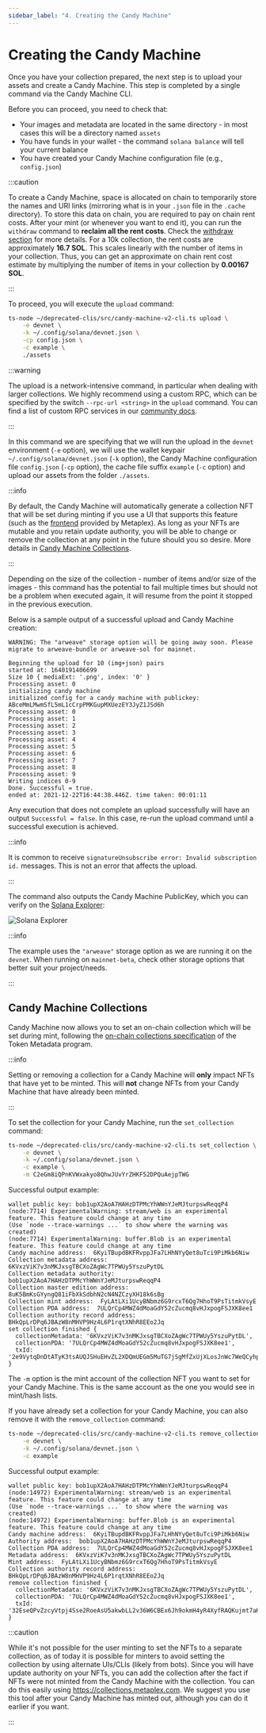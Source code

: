 ```yaml
---
sidebar_label: "4. Creating the Candy Machine"
---
```


# Creating the Candy Machine

Once you have your collection prepared, the next step is to upload your assets and create a Candy Machine. This step is completed by a single command via the Candy Machine CLI.

Before you can proceed, you need to check that:

- Your images and metadata are located in the same directory - in most cases this will be a directory named `assets`
- You have funds in your wallet - the command `solana balance` will tell your current balance
- You have created your Candy Machine configuration file (e.g., `config.json`)

:::caution

To create a Candy Machine, space is allocated on chain to temporarily store the names and URI links (mirroring what is in your `.json` file in the `.cache` directory). To store this data on chain, you are required to pay on chain rent costs. After your mint (or whenever you want to end it), you can run the `withdraw` command to **reclaim all the rent costs**. Check the [withdraw section](./withdraw) for more details. For a 10k collection, the rent costs are approximately **16.7 SOL**. This scales linearly with the number of items in your collection. Thus, you can get an approximate on chain rent cost estimate by multiplying the number of items in your collection by **0.00167 SOL**.

:::

To proceed, you will execute the `upload` command:

```bash
ts-node ~/deprecated-clis/src/candy-machine-v2-cli.ts upload \
    -e devnet \
    -k ~/.config/solana/devnet.json \
    -cp config.json \
    -c example \
    ./assets
```

:::warning

The upload is a network-intensive command, in particular when dealing with larger collections. We highly recommend using a custom RPC, which can be specified by the switch `--rpc-url <string>` in the `upload` command. You can find a list of custom RPC services in our [community docs](/resources/rpc-providers).

:::

In this command we are specifying that we will run the upload in the `devnet` environment (`-e` option), we will use the wallet keypair `~/.config/solana/devnet.json` (`-k` option), the Candy Machine configuration file `config.json` (`-cp` option), the cache file suffix `example` (`-c` option) and upload our assets from the folder `./assets`.

:::info

By default, the Candy Machine will automatically generate a collection NFT that will be set during minting if you use a UI that supports this feature (such as the [frontend](/guides/candy-machine-ui) provided by Metaplex). As long as your NFTs are mutable and you retain update authority, you will be able to change or remove the collection at any point in the future should you so desire. More details in [Candy Machine Collections](#candy-machine-collections).

:::

Depending on the size of the collection - number of items and/or size of the images - this command has the potential to fail multiple times but should not be a problem when executed again, it will resume from the point it stopped in the previous execution.

Below is a sample output of a successful upload and Candy Machine creation:

```
WARNING: The "arweave" storage option will be going away soon. Please migrate to arweave-bundle or arweave-sol for mainnet.

Beginning the upload for 10 (img+json) pairs
started at: 1640191406699
Size 10 { mediaExt: '.png', index: '0' }
Processing asset: 0
initializing candy machine
initialized config for a candy machine with publickey: ABceMmLMwmSfL5mL1cCrpPMKGupMXUezEY3JyZ1JSd6h
Processing asset: 0
Processing asset: 1
Processing asset: 2
Processing asset: 3
Processing asset: 4
Processing asset: 5
Processing asset: 6
Processing asset: 7
Processing asset: 8
Processing asset: 9
Writing indices 0-9
Done. Successful = true.
ended at: 2021-12-22T16:44:38.446Z. time taken: 00:01:11
```

Any execution that does not complete an upload successfully will have an output `Successful = false`. In this case, re-run the upload command until a successful execution is achieved.

:::info

It is common to receive `signatureUnsubscribe error: Invalid subscription id.` messages. This is not an error that affects the upload.

:::

The command also outputs the Candy Machine PublicKey, which you can verify on the [Solana Explorer](https://explorer.solana.com):

![Solana Explorer](/assets/candy-machine/solana-explorer.png#radius#shadow)

:::info

The example uses the `"arweave"` storage option as we are running it on the `devnet`. When running on `mainnet-beta`, check other storage options that better suit your project/needs.

:::

## Candy Machine Collections

Candy Machine now allows you to set an on-chain collection which will be set during mint, following the [on-chain collections specification](/programs/token-metadata/certified-collections) of the Token Metadata program.

:::info

Setting or removing a collection for a Candy Machine will **only** impact NFTs that have yet to be minted. This will **not** change NFTs from your Candy Machine that have already been minted.

:::

To set the collection for your Candy Machine, run the `set_collection` command:

```bash
ts-node ~/deprecated-clis/src/candy-machine-v2-cli.ts set_collection \
    -e devnet \
    -k ~/.config/solana/devnet.json \
    -c example \
    -m C2eGm8iQPnKVWxakyo8QhwJUvYrZHKF52DPQuAejpTWG
```

Successful output example:

```
wallet public key: bob1upX2AoA7HAHzDTPMcYhWWnYJeMJturpswReqqP4
(node:7714) ExperimentalWarning: stream/web is an experimental feature. This feature could change at any time
(Use `node --trace-warnings ...` to show where the warning was created)
(node:7714) ExperimentalWarning: buffer.Blob is an experimental feature. This feature could change at any time
Candy machine address:  6KyiTBupdBKFRvppJFa7LHhNYyQet8uTci9PiMkb6Niw
Collection metadata address:  6KVxzViK7v3nMKJxsgTBCXoZAgWc7TPWUy5YszuPytDL
Collection metadata authority:  bob1upX2AoA7HAHzDTPMcYhWWnYJeMJturpswReqqP4
Collection master edition address:  8uK5BmKsGYyngQ81iFbXkSdbhN2cN4NZCzyXH18k6sBg
Collection mint address:  FyLAtLXi1UcyBNbmz6G9rcxT6Qg7HhoT9PsTitmkVsyE
Collection PDA address:  7ULQrCp4MWZ4dMoaGdY52cZucmq8vHJxpogFSJXK8ee1
Collection authority record address:  BHkQpLrDPq6JBAzW8nMHVP9Hz4L6P1rqtXNhR8EEo2Jq
set collection finished {
  collectionMetadata: '6KVxzViK7v3nMKJxsgTBCXoZAgWc7TPWUy5YszuPytDL',
  collectionPDA: '7ULQrCp4MWZ4dMoaGdY52cZucmq8vHJxpogFSJXK8ee1',
  txId: '2e9VytqDnDtATyK3tsAUQJSHuEHvZL2XDQmUEGm5MuTG7jSgMfZxUjXLosJnWc7WeQCyhpktZRJxpXFsN6rJDwPd'
}
```

The `-m` option is the mint account of the collection NFT you want to set for your Candy Machine. This is the same account as the one you would see in mint/hash lists.

If you have already set a collection for your Candy Machine, you can also remove it with the `remove_collection` command:

```bash
ts-node ~/deprecated-clis/src/candy-machine-v2-cli.ts remove_collection \
    -e devnet \
    -k ~/.config/solana/devnet.json \
    -c example
```

Successful output example:

```
wallet public key: bob1upX2AoA7HAHzDTPMcYhWWnYJeMJturpswReqqP4
(node:14972) ExperimentalWarning: stream/web is an experimental feature. This feature could change at any time
(Use `node --trace-warnings ...` to show where the warning was created)
(node:14972) ExperimentalWarning: buffer.Blob is an experimental feature. This feature could change at any time
Candy machine address:  6KyiTBupdBKFRvppJFa7LHhNYyQet8uTci9PiMkb6Niw
Authority address:  bob1upX2AoA7HAHzDTPMcYhWWnYJeMJturpswReqqP4
Collection PDA address:  7ULQrCp4MWZ4dMoaGdY52cZucmq8vHJxpogFSJXK8ee1
Metadata address:  6KVxzViK7v3nMKJxsgTBCXoZAgWc7TPWUy5YszuPytDL
Mint address:  FyLAtLXi1UcyBNbmz6G9rcxT6Qg7HhoT9PsTitmkVsyE
Collection authority record address:  BHkQpLrDPq6JBAzW8nMHVP9Hz4L6P1rqtXNhR8EEo2Jq
remove collection finished {
  collectionMetadata: '6KVxzViK7v3nMKJxsgTBCXoZAgWc7TPWUy5YszuPytDL',
  collectionPDA: '7ULQrCp4MWZ4dMoaGdY52cZucmq8vHJxpogFSJXK8ee1',
  txId: '32EseQPvZzcyVtpj4Sse2RoeAsU5akwbLL2v36W6CBEx6Jh9okmH4yR4XyfRAQKujmt7aKvYJ4GjNhp7ddnowm7D'
}
```

:::caution

While it's not possible for the user minting to set the NFTs to a separate collection, as of today it is possible for minters to avoid setting the collection by using alternate UIs/CLIs (likely from bots). Since you will have update authority on your NFTs, you can add the collection after the fact if NFTs were not minted from the Candy Machine with the collection. You can do this easily using https://collections.metaplex.com. We suggest you use this tool after your Candy Machine has minted out, although you can do it earlier if you want.

:::
